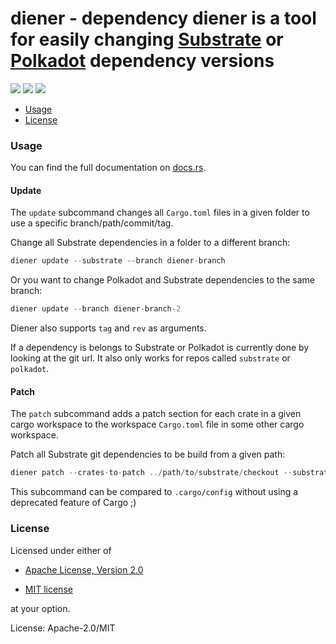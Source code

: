 # diener - dependency diener is a tool for easily changing [Substrate](https://github.com/paritytech/substrate) or [Polkadot](https://github.com/paritytech/polkadot) dependency versions

[![](https://docs.rs/diener/badge.svg)](https://docs.rs/diener/) [![](https://img.shields.io/crates/v/diener.svg)](https://crates.io/crates/diener) [![](https://img.shields.io/crates/d/diener.png)](https://crates.io/crates/diener)

* [Usage](#usage)
* [License](#license)

### Usage

You can find the full documentation on [docs.rs](https://docs.rs/crate/diener).

#### Update

The `update` subcommand changes all `Cargo.toml` files in a given folder to use
a specific branch/path/commit/tag.

Change all Substrate dependencies in a folder to a different branch:

```rust
diener update --substrate --branch diener-branch
```

Or you want to change Polkadot and Substrate dependencies to the same branch:

```rust
diener update --branch diener-branch-2
```

Diener also supports `tag` and `rev` as arguments.

If a dependency is belongs to Substrate or Polkadot is currently done by looking at the git url.
It also only works for repos called `substrate` or `polkadot`.

#### Patch

The `patch` subcommand adds a patch section for each crate in a given cargo workspace
to the workspace `Cargo.toml` file in some other cargo workspace.

Patch all Substrate git dependencies to be build from a given path:

```rust
diener patch --crates-to-patch ../path/to/substrate/checkout --substrate
```

This subcommand can be compared to `.cargo/config` without using a deprecated
feature of Cargo ;)

### License

Licensed under either of

 * [Apache License, Version 2.0](http://www.apache.org/licenses/LICENSE-2.0)

 * [MIT license](http://opensource.org/licenses/MIT)

at your option.

License: Apache-2.0/MIT
